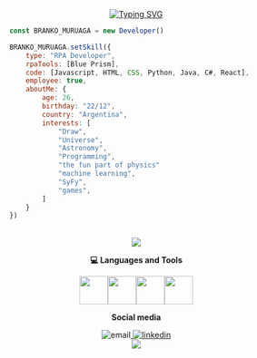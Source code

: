 
<div align="center">
<a href="https://git.io/typing-svg"><img src="https://readme-typing-svg.demolab.com?font=Fira+Code&duration=3000&pause=1000&color=F7A915&center=true&vCenter=true&random=false&width=435&lines=Hi!+I'm+Branko+Muruaga" alt="Typing SVG" /></a>
</div>

```javascript
    const BRANKO_MURUAGA = new Developer()

    BRANKO_MURUAGA.setSkill({
        type: "RPA Developer",
        rpaTools: [Blue Prism],
        code: [Javascript, HTML, CSS, Python, Java, C#, React],
        employee: true,
        aboutMe: {
            age: 26,
            birthday: "22/12",
            country: "Argentina",
            interests: [
                "Draw",
                "Universe",
                "Astronomy",
                "Programming",
                "the fun part of physics"
                "machine learning",
                "SyFy",
                "games",
            ]
        }
    })
```



  
<div align="center">
<br>

<img  src="https://github-readme-stats.vercel.app/api?username=BrankoMuruaga&&show_icons=true&theme=radical"/>

<br>
<p><b>💻 Languages and Tools</b></p>
<img src="https://media3.giphy.com/media/ln7z2eWriiQAllfVcn/200w.webp" width="50"></a><img src="https://i.giphy.com/media/LMt9638dO8dftAjtco/200.webp"   width="50"><img src="https://i.giphy.com/media/eNAsjO55tPbgaor7ma/200w.webp" width="50"><img src="https://i.giphy.com/media/IdyAQJVN2kVPNUrojM/200.webp" width="50">

<br>
<p><b>Social media</b></p>
<img src="https://img.icons8.com/color/40/000000/gmail.png" alt="email"/><a href="mailto:muruagabranko253@gmail.com">
<a href="https://www.linkedin.com/in/branko-muruaga-17b332249/"><img src="https://img.icons8.com/color/40/000000/linkedin.png" alt="linkedin"/></a>


<br>

<img  src="https://views.whatilearened.today/views/github/BrankoMuruaga/BrankoMuruaga.svg?cache=remove"/>
</div>